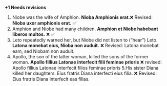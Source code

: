 **+1 Needs revisions**

1. Niobe was the wife of Amphion.
**Nioba Amphionis erat.**❌
Revised: **Nioba uxor amphionis erat.** ✅
2. Amphion and Niobe had many children.
**Amphion et Niobe habebant liberos multos.** ❌ ✅
3. Leto repeatedly warned her, but Niobe did not listen to (“hear”) Leto.
**Latona monebat eius, Nioba non auduit.** ❌
Revised: Latona monebat eam, sed Niobam non auduit.
4. Apollo, the son of the latter woman, killed the sons of the former woman.
**Apollo fillius Latonae interfecit filii feminae prioris** ❌
revised: Apollo fillius Latonae interfecit filios feminae prioris
5.His sister Diana killed her daughters.
Eius fratris Diana interfecti eius filia. ❌
Revised: Eius fratris Diana interfecit eas filias.
